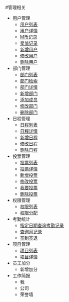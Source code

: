 #管理相关

* 用户管理
  * [用户列表](./users.md)
  * [用户详情](./users.md)
  * [M币记录](./users.md)
  * [星值记录](./users.md)
  * [新增用户](./users.md)
  * [修改用户](./users.md)
  * [删除用户](./users.md)
* 部门管理
  * [部门列表](./depts.md)
  * [部门检索](./depts.md)
  * [部门详情](./depts.md)
  * [新增部门](./depts.md)
  * [添加成员](./depts.md)
  * [修改部门](./depts.md)
  * [删除部门](./depts.md)
* 日程管理
  * [日程列表](./schedule.md)
  * [日程详情](./schedule.md)
  * [新增日程](./schedule.md)
  * [修改日程](./schedule.md)
  * [删除日程](./schedule.md)
* 投票管理
  * [投票列表](./votes.md)
  * [投票详情](./votes.md)
  * [新增投票](./votes.md)
  * [修改投票](./votes.md)
  * [我要投票](./votes.md)
  * [删除投票](./votes.md)
* 权限管理
  * [权限列表](./permis.md)
  * [权限分配](./permis.md)
* 考勤统计
  * [指定日期查询考勤记录](./attendance.md)
  * [查询月记录](./attendance.md)
  * [签到签退](./attendance.md)
* 项目管理
  * [项目列表](./projects.md)
  * [项目详情](./projects.md)
* 员工加分
  * 新增加分
* 工作简报
  * 我
  * 公司
  * 荣誉墙
   